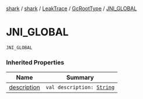 [shark](../../../index.md) / [shark](../../index.md) / [LeakTrace](../index.md) / [GcRootType](index.md) / [JNI_GLOBAL](./-j-n-i_-g-l-o-b-a-l.md)

# JNI_GLOBAL

`JNI_GLOBAL`

### Inherited Properties

| Name | Summary |
|---|---|
| [description](description.md) | `val description: `[`String`](https://kotlinlang.org/api/latest/jvm/stdlib/kotlin/-string/index.html) |
